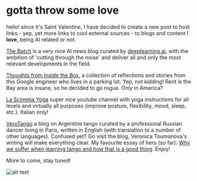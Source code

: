 # gotta throw some love

hello! since it's Saint Valentine, I have decided to create a new post to host links - yep, yet more links to cool external sources - to blogs and content I **love**, being AI related or not.  

[The Batch](https://www.deeplearning.ai/thebatch/?utm_source=social&utm_medium=twitter&utm_campaign=TheBatchAnnouncementAugust132019)
 is a very nice AI news blog curated by [deeplearning.ai](https://www.deeplearning.ai/), with the ambition of 'cutting through the noise' and deliver all and only the most relevant developments in the field.
 
[Thoughts from Inside the Box](https://frominsidethebox.com/), 
a collection of reflections and stories from this Google engineer who lives in a parking lot. Yep, not kidding! 
 Rent is the Bay area is insane, so he decided to go rogue. Only in America?
 
 [La Scimmia Yoga](https://www.youtube.com/user/LaScimmiaYoga) super nice youtube channel with yoga instructions for all levels and 
 virtually all purposes (improve posture, flexibility, mood, sleep, etc.). Italian only!
 
 [VeroTango](https://verotango.com/) a blog on Argentine tango curated by a professional Russian dancer living in Paris, written in English (with translation to a number of other languages). Confused yet? Go visit the blog, Veronica Toumanova's writing will make everything clear. My favourite essay of hers (so far): [Why we suffer when learning tango and how that is a good thing](https://www.facebook.com/notes/veronica-toumanova/why-we-suffer-when-learning-tango-and-how-is-that-a-good-thing/10151749288697499). Enjoy!

 More to come, stay tuned!

![alt text](http://theawkwardyeti.com/wp-content/uploads/2015/02/0213_Heartbodystandards.png "The Awkward Yeti on Valentine's day pressures")

